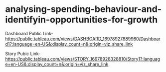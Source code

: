 # analysing-spending-behaviour-and-identifyin-opportunities-for-growth


Dashboard Public Link-https://public.tableau.com/views/DASHBOARD_16978927889960/Dashboard1?:language=en-US&:display_count=n&:origin=viz_share_link

Story Pubic Link-https://public.tableau.com/views/STORY_16978928328810/Story1?:language=en-US&:display_count=n&:origin=viz_share_link
